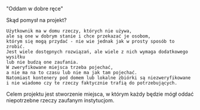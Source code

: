 "Oddam w dobre ręce"

Skąd pomysł na projekt?

    Użytkownik ma w domu rzeczy, których nie używa, 
    ale są one w dobrym stanie i chce przekazać je osobom, 
    którym się mogą przydać - nie wie jednak jak w prosty sposób to zrobić.
    Jest wiele dostępnych rozwiązań, ale wiele z nich wymaga dodatkowego wysiłku 
    lub nie budzą one zaufania.
    W zweryfikowane miejsca trzeba pojechać, 
    a nie ma na to czasu lub nie ma jak tam pojechać. 
    Natomiast kontenery pod domem lub lokalne zbiórki są niezweryfikowane 
    i nie wiadomo czy te rzeczy faktycznie trafią do potrzebujących.

Celem projektu jest stworzenie miejsca, 
w którym każdy będzie mógł oddać niepotrzebne rzeczy zaufanym instytucjom.
